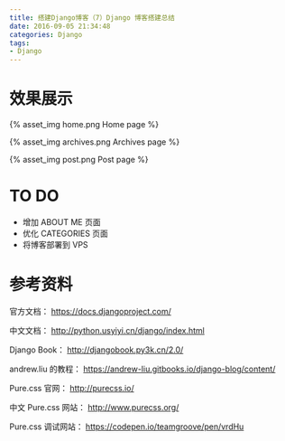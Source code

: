 ```yaml
---
title: 搭建Django博客（7）Django 博客搭建总结
date: 2016-09-05 21:34:48
categories: Django
tags:
- Django
---
```


# 效果展示

{% asset_img home.png Home page %}

<!--more-->

{% asset_img archives.png Archives page %}

{% asset_img post.png Post page %}


# TO DO

- 增加 ABOUT ME 页面
- 优化 CATEGORIES 页面
- 将博客部署到 VPS

# 参考资料

官方文档： https://docs.djangoproject.com/

中文文档： http://python.usyiyi.cn/django/index.html

Django Book： http://djangobook.py3k.cn/2.0/

andrew.liu 的教程： https://andrew-liu.gitbooks.io/django-blog/content/

Pure.css 官网： http://purecss.io/

中文 Pure.css 网站： http://www.purecss.org/

Pure.css 调试网站： https://codepen.io/teamgroove/pen/vrdHu